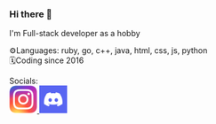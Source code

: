 ### Hi there 👋

I'm Full-stack developer as a hobby<br>

⚙️Languages: ruby, go, c++, java, html, css, js, python<br>
🗓️Coding since 2016<br>

Socials:<br>
<a href="https://instagram.com/chromfaraon">
    <img src="instagram.webp" alt="Instagram" width=50>
</a>
<a href="https://discord.gg/3SkkVSE5Ua">
    <img src="discord.jpg" alt="Discord" width=50>
</a>
